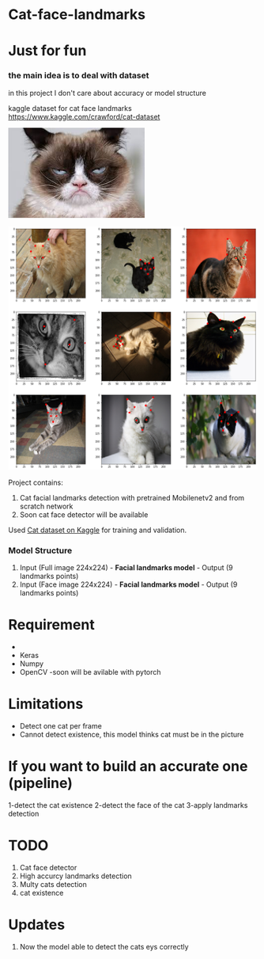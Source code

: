 # Cat-face-landmarks

# Just for fun

### the main idea is to deal with dataset 
in this project I don't care about accuracy or model structure


kaggle dataset for cat face landmarks  https://www.kaggle.com/crawford/cat-dataset


![cat.jpg](https://github.com/sayedmohamedscu/Cat-face-landmarks/blob/master/cat.jpg)  

![data.png](https://github.com/sayedmohamedscu/Cat-face-landmarks/blob/master/data.png)  

Project contains:  
1. Cat facial landmarks detection with pretrained Mobilenetv2 and from scratch network
2. Soon cat face detector will be available

  

  
Used [Cat dataset on Kaggle](https://www.kaggle.com/crawford/cat-dataset) for training and validation.  
  
  
### Model Structure
1. Input (Full image 224x224) - **Facial landmarks model** - Output (9 landmarks points)
2. Input (Face image 224x224) - **Facial landmarks model** - Output (9 landmarks points)


# Requirement
- 
- Keras
- Numpy
- OpenCV
-soon will be avilable with pytorch




# Limitations
- Detect one cat per frame
- Cannot detect existence, this model thinks cat must be in the picture

# If you want to build an accurate one (pipeline) 
1-detect the cat existence
2-detect the face of the cat
3-apply landmarks detection

# TODO
1. Cat face detector
2. High accurcy landmarks detection
3. Multy cats detection
4. cat existence 

# Updates
1. Now the model able to detect the cats eys correctly 
